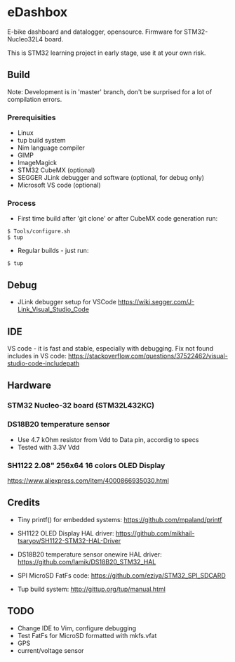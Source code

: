 # eDashbox
E-bike dashboard and datalogger, opensource.
Firmware for STM32-Nucleo32L4 board.

This is STM32 learning project in early stage, use it at your own risk.

## Build
Note: Development is in 'master' branch, don't be surprised for a lot of compilation errors.

### Prerequisities
* Linux
* tup build system
* Nim language compiler
* GIMP
* ImageMagick
* STM32 CubeMX (optional)
* SEGGER JLink debugger and software (optional, for debug only)
* Microsoft VS code (optional)

### Process
* First time build after 'git clone' or after CubeMX code generation run:
```
$ Tools/configure.sh
$ tup
```

* Regular builds - just run:
```
$ tup
```


## Debug
* JLink debugger setup for VSCode <https://wiki.segger.com/J-Link_Visual_Studio_Code>


## IDE
VS code - it is fast and stable, especially with debugging.
Fix not found includes in VS code:
<https://stackoverflow.com/questions/37522462/visual-studio-code-includepath>


## Hardware
### STM32 Nucleo-32 board (STM32L432KC)

### DS18B20 temperature sensor
* Use 4.7 kOhm resistor from Vdd to Data pin, accordig to specs
* Tested with 3.3V Vdd

### SH1122 2.08" 256x64 16 colors OLED Display
<https://www.aliexpress.com/item/4000866935030.html>


## Credits
* Tiny printf() for embedded systems:
<https://github.com/mpaland/printf>

* SH1122 OLED Display HAL driver:
<https://github.com/mikhail-tsaryov/SH1122-STM32-HAL-Driver>

* DS18B20 temperature sensor onewire HAL driver:
<https://github.com/lamik/DS18B20_STM32_HAL>

* SPI MicroSD FatFs code:
<https://github.com/eziya/STM32_SPI_SDCARD>

* Tup build system:
<http://gittup.org/tup/manual.html>


## TODO
* Change IDE to Vim, configure debugging
* Test FatFs for MicroSD formatted with mkfs.vfat
* GPS
* current/voltage sensor
